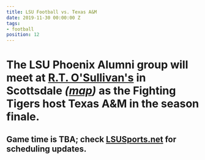 ```yaml
---
title: LSU Football vs. Texas A&M
date: 2019-11-30 00:00:00 Z
tags:
- football
position: 12
---
```


# The LSU Phoenix Alumni group will meet at **[R.T. O'Sullivan's](https://scottsdale.rtosullivans.com/ "RTO Scottsdale website") in Scottsdale**  *([map](https://goo.gl/maps/3MjPdBhDfGWxt53HA "Google map: RTO Scottsdale"))* as the Fighting Tigers host Texas A&M in the season finale. 

## Game time is TBA; check [LSUSports.net](http://www.lsusports.net/SportSelect.dbml?SPID=2164&SPSID=27811&DB_OEM_ID=5200&_ga=2.61742444.1994479276.1565745145-1475237789.1565745143 "THE OFFICIAL SITE OF LSU ATHLETICS") for scheduling updates.